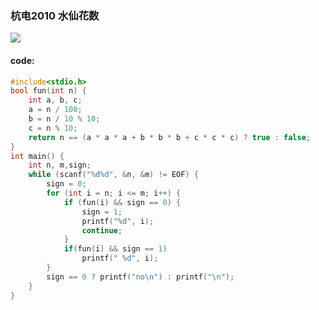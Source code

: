 ### 杭电2010 水仙花数

![](https://wcowboy-1258563652.cos.ap-chengdu.myqcloud.com/img/2010%20%E6%B0%B4%E4%BB%99%E8%8A%B1%E6%95%B0.png)

#### code:

```c
#include<stdio.h>
bool fun(int n) {
	int a, b, c;
	a = n / 100;
	b = n / 10 % 10;
	c = n % 10;
	return n == (a * a * a + b * b * b + c * c * c) ? true : false;
}
int main() {
	int n, m,sign;
	while (scanf("%d%d", &n, &m) != EOF) {
		sign = 0;
		for (int i = n; i <= m; i++) {
			if (fun(i) && sign == 0) {
				sign = 1;
				printf("%d", i);
				continue;
			}
			if(fun(i) && sign == 1)
				printf(" %d", i);
		}
		sign == 0 ? printf("no\n") : printf("\n");
	}
}
```
